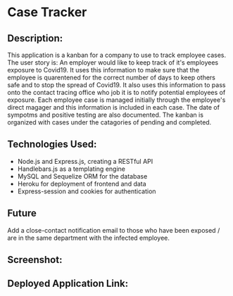 # Case Tracker

## Description:
This application is a kanban for a company to use to track employee cases.
The user story is: An employer would like to keep track of it's employees exposure to Covid19. It uses this information to make sure that the employee is quarentened for the correct number of days to keep others safe and to stop the spread of Covid19. 
It also uses this information to pass onto the contact tracing office who job it is to notify potential employees of exposure. Each employee case is managed initially through the employee's direct magager and this information is included in each case. The date of sympotms and positive testing are also documented. 
The kanban is organized with cases under the catagories of pending and completed. 

## Technologies Used:
- Node.js and Express.js, creating a RESTful API
- Handlebars.js as a templating engine
- MySQL and Sequelize ORM for the database
- Heroku for deployment of frontend and data
- Express-session and cookies for authentication

## Future 
Add a close-contact notification email to those who have been exposed / are in the same department with the infected employee. 

## Screenshot:

## Deployed Application Link: